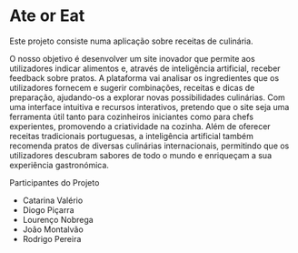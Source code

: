 # Ate or Eat

Este projeto consiste numa aplicação sobre receitas de culinária.

O nosso objetivo é desenvolver um site inovador que permite aos utilizadores indicar alimentos e, através de inteligência artificial, receber feedback sobre pratos. A plataforma vai analisar os ingredientes que os utilizadores fornecem e sugerir combinações, receitas e dicas de preparação, ajudando-os a explorar novas possibilidades culinárias. Com uma interface intuitiva e recursos interativos, pretendo que o site seja uma ferramenta útil tanto para cozinheiros iniciantes como para chefs experientes, promovendo a criatividade na cozinha. Além de oferecer receitas tradicionais portuguesas, a inteligência artificial também recomenda pratos de diversas culinárias internacionais, permitindo que os utilizadores descubram sabores de todo o mundo e enriqueçam a sua experiência gastronómica.


Participantes do Projeto
- Catarina Valério
- Diogo Piçarra 
- Lourenço Nobrega 
- João Montalvão 
- Rodrigo Pereira 


